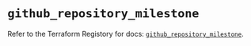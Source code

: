 # `github_repository_milestone`

Refer to the Terraform Registory for docs: [`github_repository_milestone`](https://registry.terraform.io/providers/integrations/github/5.42.0/docs/resources/repository_milestone).
